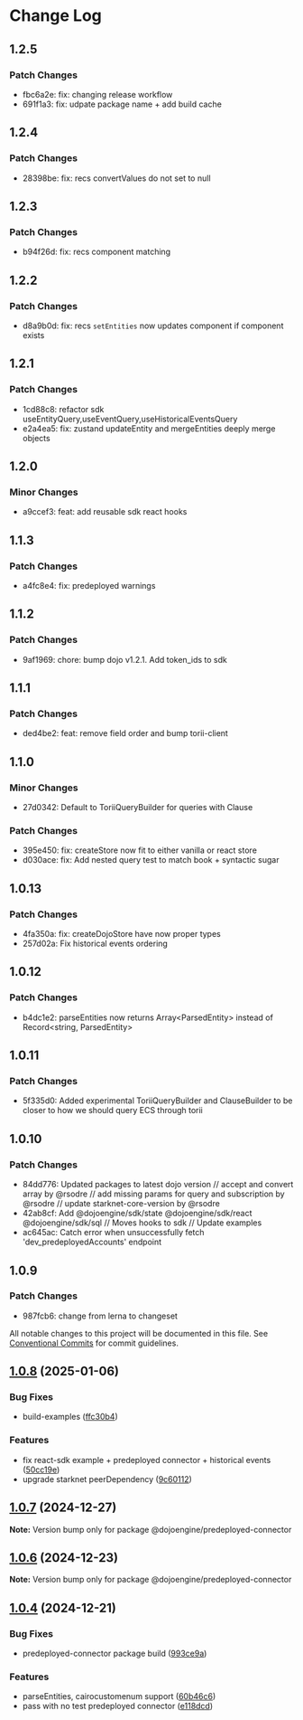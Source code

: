# Change Log

## 1.2.5

### Patch Changes

-   fbc6a2e: fix: changing release workflow
-   691f1a3: fix: udpate package name + add build cache

## 1.2.4

### Patch Changes

-   28398be: fix: recs convertValues do not set to null

## 1.2.3

### Patch Changes

-   b94f26d: fix: recs component matching

## 1.2.2

### Patch Changes

-   d8a9b0d: fix: recs `setEntities` now updates component if component exists

## 1.2.1

### Patch Changes

-   1cd88c8: refactor sdk useEntityQuery,useEventQuery,useHistoricalEventsQuery
-   e2a4ea5: fix: zustand updateEntity and mergeEntities deeply merge objects

## 1.2.0

### Minor Changes

-   a9ccef3: feat: add reusable sdk react hooks

## 1.1.3

### Patch Changes

-   a4fc8e4: fix: predeployed warnings

## 1.1.2

### Patch Changes

-   9af1969: chore: bump dojo v1.2.1. Add token_ids to sdk

## 1.1.1

### Patch Changes

-   ded4be2: feat: remove field order and bump torii-client

## 1.1.0

### Minor Changes

-   27d0342: Default to ToriiQueryBuilder for queries with Clause

### Patch Changes

-   395e450: fix: createStore now fit to either vanilla or react store
-   d030ace: fix: Add nested query test to match book + syntactic sugar

## 1.0.13

### Patch Changes

-   4fa350a: fix: createDojoStore have now proper types
-   257d02a: Fix historical events ordering

## 1.0.12

### Patch Changes

-   b4dc1e2: parseEntities now returns Array<ParsedEntity<T>> instead of Record<string, ParsedEntity<T>>

## 1.0.11

### Patch Changes

-   5f335d0: Added experimental ToriiQueryBuilder and ClauseBuilder to be closer to how we should query ECS through torii

## 1.0.10

### Patch Changes

-   84dd776: Updated packages to latest dojo version // accept and convert array by @rsodre // add missing params for query and subscription by @rsodre // update starknet-core-version by @rsodre
-   42ab8cf: Add @dojoengine/sdk/state @dojoengine/sdk/react @dojoengine/sdk/sql // Moves hooks to sdk // Update examples
-   ac645ac: Catch error when unsuccessfully fetch 'dev_predeployedAccounts' endpoint

## 1.0.9

### Patch Changes

-   987fcb6: change from lerna to changeset

All notable changes to this project will be documented in this file.
See [Conventional Commits](https://conventionalcommits.org) for commit guidelines.

## [1.0.8](https://github.com/dojoengine/sdk/compare/v1.0.7...v1.0.8) (2025-01-06)

### Bug Fixes

-   build-examples ([ffc30b4](https://github.com/dojoengine/sdk/commit/ffc30b41671fd29c7e230635ab6c254c198f6c60))

### Features

-   fix react-sdk example + predeployed connector + historical events ([50cc19e](https://github.com/dojoengine/sdk/commit/50cc19ea944c5712e5df6062e4b73e472c21e877))
-   upgrade starknet peerDependency ([9c60112](https://github.com/dojoengine/sdk/commit/9c6011275c7213d68175a0dd51275caae55e2e61))

## [1.0.7](https://github.com/dojoengine/sdk/compare/v1.0.6...v1.0.7) (2024-12-27)

**Note:** Version bump only for package @dojoengine/predeployed-connector

## [1.0.6](https://github.com/dojoengine/sdk/compare/v1.0.5...v1.0.6) (2024-12-23)

**Note:** Version bump only for package @dojoengine/predeployed-connector

## [1.0.4](https://github.com/dojoengine/sdk/compare/v1.0.4-alpha.3.1.2...v1.0.4) (2024-12-21)

### Bug Fixes

-   predeployed-connector package build ([993ce9a](https://github.com/dojoengine/sdk/commit/993ce9a4777f1f6e32dc1de435416bef8b9c0a0e))

### Features

-   parseEntities, cairocustomenum support ([60b46c6](https://github.com/dojoengine/sdk/commit/60b46c672fc2bfd51a9eb3aa5a51cb834c828ce5))
-   pass with no test predeployed connector ([e118dcd](https://github.com/dojoengine/sdk/commit/e118dcd7ea4f0c397dc3db8d20b40b0b3d93cb52))

